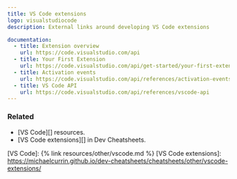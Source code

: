 ```yaml
---
title: VS Code extensions
logo: visualstudiocode
description: External links around developing VS Code extensions

documentation:
  - title: Extension overview
    url: https://code.visualstudio.com/api
  - title: Your First Extension
    url: https://code.visualstudio.com/api/get-started/your-first-extension)
  - title: Activation events
    url: https://code.visualstudio.com/api/references/activation-events
  - title: VS Code API
    url: https://code.visualstudio.com/api/references/vscode-api
---
```



### Related

- [VS Code][] resources.
- [VS Code extensions][] in Dev Cheatsheets.

[VS Code]: {% link resources/other/vscode.md %}
[VS Code extensions]: https://michaelcurrin.github.io/dev-cheatsheets/cheatsheets/other/vscode-extensions/

